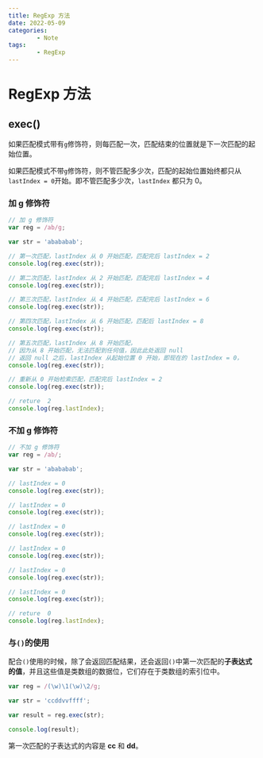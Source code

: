 ```yaml
---
title: RegExp 方法
date: 2022-05-09
categories:
        - Note
tags:
        - RegExp
---
```


# RegExp 方法

## exec()

如果匹配模式带有`g`修饰符，则每匹配一次，匹配结束的位置就是下一次匹配的起始位置。

如果匹配模式不带`g`修饰符，则不管匹配多少次，匹配的起始位置始终都只从`lastIndex = 0`开始。即不管匹配多少次，`lastIndex` 都只为 0。

### 加 g 修饰符

```js
// 加 g 修饰符
var reg = /ab/g;

var str = 'abababab';

// 第一次匹配，lastIndex 从 0 开始匹配，匹配完后 lastIndex = 2
console.log(reg.exec(str));

// 第二次匹配，lastIndex 从 2 开始匹配，匹配完后 lastIndex = 4
console.log(reg.exec(str));

// 第三次匹配，lastIndex 从 4 开始匹配，匹配完后 lastIndex = 6
console.log(reg.exec(str));

// 第四次匹配，lastIndex 从 6 开始匹配，匹配后 lastIndex = 8
console.log(reg.exec(str));

// 第五次匹配，lastIndex 从 8 开始匹配，
// 因为从 8 开始匹配，无法匹配到任何值，因此此处返回 null
// 返回 null 之后，lastIndex 从起始位置 0 开始，即现在的 lastIndex = 0，
console.log(reg.exec(str));

// 重新从 0 开始检索匹配，匹配完后 lastIndex = 2
console.log(reg.exec(str));

// reture  2
console.log(reg.lastIndex);
```

### 不加 g 修饰符

```js
// 不加 g 修饰符
var reg = /ab/;

var str = 'abababab';

// lastIndex = 0
console.log(reg.exec(str));

// lastIndex = 0
console.log(reg.exec(str));

// lastIndex = 0
console.log(reg.exec(str));

// lastIndex = 0
console.log(reg.exec(str));

// lastIndex = 0
console.log(reg.exec(str));

// lastIndex = 0
console.log(reg.exec(str));

// reture  0
console.log(reg.lastIndex);
```

### 与`()`的使用

配合`()`使用的时候，除了会返回匹配结果，还会返回`()`中第一次匹配的**子表达式的值**，并且这些值是类数组的数据位，它们存在于类数组的索引位中。

```js
var reg = /(\w)\1(\w)\2/g;

var str = 'ccddvvffff';

var result = reg.exec(str);

console.log(result);
```

第一次匹配的子表达式的内容是 **cc** 和 **dd**。
